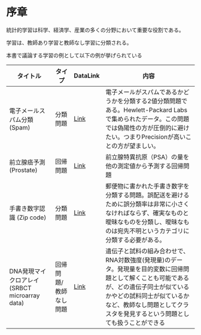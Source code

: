 # 序章

統計的学習は科学、経済学、産業の多くの分野において重要な役割である。

学習は、教師あり学習と教師なし学習に分類される。

本書で議論する学習の例として以下の例が挙げられている

| タイトル | タイプ | DataLink | 内容 |
| ---- | ---- | ---- | ---- |
| 電子メールスパム分類 (Spam)| 分類問題 | [Link](https://hastie.su.domains/ElemStatLearn/) | 電子メールがスパムであるかどうかを分類する2値分類問題である。Hewlett-Packard Labsで集められたデータ。この問題では偽陽性の方が圧倒的に避けたい。つまりPrecisionが高いことの方が望ましい。 |
| 前立腺癌予測 (Prostate)| 回帰問題 | [Link](https://hastie.su.domains/ElemStatLearn/) | 前立腺特異抗原（PSA）の量を他の測定値から予測する回帰問題 |
| 手書き数字認識 (Zip code) | 分類問題 | [Link](https://hastie.su.domains/ElemStatLearn/) | 郵便物に書かれた手書き数字を分類する問題。誤配送を避けるために誤分類率は非常に小さくなければならず、確実なものと曖昧なものを分類し、曖昧なものは宛先不明というカテゴリに分類する必要がある。 |
| DNA発現マイクロアレイ (SRBCT microarray data) | 回帰問題/教師なし問題 | [Link](https://hastie.su.domains/ElemStatLearn/) | 遺伝子と試料の組み合わせで、RNA対数強度(発現量)のデータ。発現量を目的変数に回帰問題として解くことも可能であるが、どの遺伝子同士が似ているかやどの試料同士が似ているかなど、教師なし問題としてクラスタを発見するという問題としても扱うことができる |

    